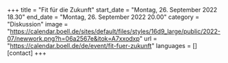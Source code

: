 +++
title = "Fit für die Zukunft"
start_date = "Montag, 26. September 2022 18.30"
end_date = "Montag, 26. September 2022 20.00"
category = "Diskussion"
image = "https://calendar.boell.de/sites/default/files/styles/16d9_large/public/2022-07/newwork.png?h=06a2567e&itok=A7xxodxp"
url = "https://calendar.boell.de/de/event/fit-fuer-zukunft"
languages = []
[contact]
+++